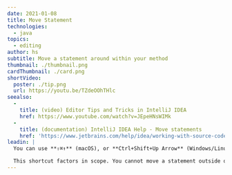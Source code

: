 ```yaml
---
date: 2021-01-08
title: Move Statement
technologies:
  - java
topics:
  - editing
author: hs
subtitle: Move a statement around within your method
thumbnail: ./thumbnail.png
cardThumbnail: ./card.png
shortVideo:
  poster: ./tip.png
  url: https://youtu.be/TZdeOOhTHlc
seealso:
  - 
    title: (video) Editor Tips and Tricks in IntelliJ IDEA
    href: https://www.youtube.com/watch?v=JEpeHNsWIMk
  - 
    title: (documentation) IntelliJ IDEA Help - Move statements
    href: 'https://www.jetbrains.com/help/idea/working-with-source-code.html#editor_statement_select'
leadin: |
  You can use **⇧⌘↑** (macOS), or **Ctrl+Shift+Up Arrow** (Windows/Linux), to move a line up. To move a statement down use **⇧⌘↓** (macOS), or **Ctrl+Shift+Down Arrow** (Windows/Linux).

  This shortcut factors in scope. You cannot move a statement outside of the scope its contained within.
---
```


